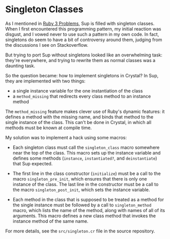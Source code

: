 # Singleton Classes

As I mentioned in [Ruby 3 Problems](Ruby3.md),
Sup is filled with singleton classes. When I first encountered
this programming pattern, my initial reaction was disgust,
and I vowed never to use such a pattern in my own code.
In fact, singletons do seem to have a bit of controversy around
them, judging from the discussions I see on Stackoverflow.

But trying to port Sup without singletons looked like an
overwhelming task: they're everywhere, and trying to rewrite
them as normal classes was a daunting task.

So the question became: how to implement singletons in Crystal?
In Sup, they are implemented with two things:

* a single instance variable for the one instantiation of the class
* a `method_missing` that redirects every class method to an instance
method

The `method_missing` feature makes clever use of Ruby's dynamic features:
it defines a method with the missing name, and binds that method
to the single instance of the class.
This can't be done in Crystal, in which all methods must be known
at compile time.

My solution was to implement a hack using some macros:

* Each singleton class must call the `singleton_class` macro somewhere near
the top of the class.  This macro sets up the instance variable
and defines some methods (`instance`, `instantiated?`, and `deinstantiate`)
that Sup expected.

* The first line in the class constructor (`initialize`) must be a call
to the macro `singleton_pre_init`, which ensures that there is only
one instance of the class.  The last line in the constructor must be a call
to the macro `singleton_post_init`, which sets the instance variable.

* Each method in the class that is supposed to be treated as a method
for the single instance must be followed by a call to `singleton_method`
macro, which lists the name of the method, along with names of
all of its arguments.  This macro defines a new class method that invokes
the instance method of the same name.

For more details, see the `src/singleton.cr` file in the source repository.
